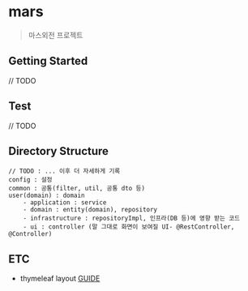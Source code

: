 # mars

> 마스외전 프로젝트


## Getting Started

// TODO 


## Test 

// TODO

## Directory Structure

```
// TODO : ... 이후 더 자세하게 기록
config : 설정
common : 공통(filter, util, 공통 dto 등)
user(domain) : domain 
    - application : service
    - domain : entity(domain), repository
    - infrastructure : repositoryImpl, 인프라(DB 등)에 영향 받는 코드
    - ui : controller (말 그대로 화면이 보여질 UI- @RestController, @Controller)

```

## ETC

- thymeleaf layout [GUIDE](https://bamdule.tistory.com/33)
  


